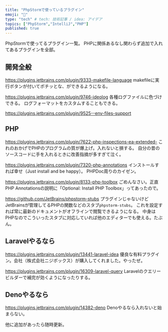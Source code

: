 ```yaml
---
title: "PhpStormで使っているプラグイン"
emoji: "🔌"
type: "tech" # tech: 技術記事 / idea: アイデア
topics: ["PhpStorm","IntelliJ","PHP"]
published: true
---
```

PhpStormで使ってるプラグイン一覧。
PHPに関係あるなし関わらず追加で入れてあるプラグインを全部。


## 開発全般
https://plugins.jetbrains.com/plugin/9333-makefile-language
makefileに実行ボタンが付いてポチッとな、ができるようになる。

https://plugins.jetbrains.com/plugin/9746-ideolog
各種ログファイルに色づけできる。
ログフォーマットをカスタムすることもできる。

https://plugins.jetbrains.com/plugin/9525--env-files-support

## PHP
https://plugins.jetbrains.com/plugin/7622-php-inspections-ea-extended-
これのおかげでPHPのプログラムの質が爆上げ。入れないと損する。
自分の昔のソースコードに手を入れるときに改善指摘が多すぎて泣く。

https://plugins.jetbrains.com/plugin/7320-php-annotations
インストールすれば幸せ（Just install and be happy）。
PHPDoc周りのカイゼン。

https://plugins.jetbrains.com/plugin/8133-php-toolbox
ごめんなさい。正直PHP Annotationsの説明に「Optional: Install PHP Toolbox」ってあったので。

https://github.com/JetBrains/phpstorm-stubs
プラグインじゃないけどJetBrainsが管理してるPHPの関数などのスタブ`phpstorm-stubs`。
これを設定すれば常に最新のドキュメントがオフラインで閲覧できるようになる。
中身はPHPなのでこういったスタブに対応していれば他のエディターでも使える。たぶん。

## Laravelやるなら
https://plugins.jetbrains.com/plugin/13441-laravel-idea
優良な有料プラグイン。会社（株式会社ニジボックス）が購入してくれました。やったぜ。

https://plugins.jetbrains.com/plugin/16309-laravel-query
Laravelのクエリービルダーで補完が効くようになったりする。

## Denoやるなら
https://plugins.jetbrains.com/plugin/14382-deno
Denoやるなら入れないと始まらない。


他に追加があったら随時更新。
